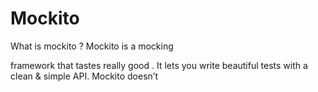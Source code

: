 # Mockito

What is  mockito ?
Mockito is a  mocking

 framework  that tastes really  good . It lets  you write beautiful tests  with a clean &  simple  API. Mockito  doesn’t 



